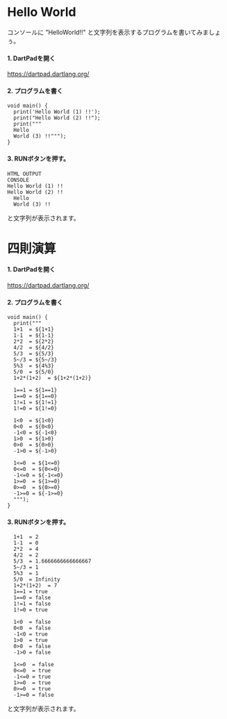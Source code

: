 # Hello World


コンソールに "HelloWorld!!" と文字列を表示するプログラムを書いてみましょぅ。



#### 1. DartPadを開く
 https://dartpad.dartlang.org/
 

#### 2. プログラムを書く

```
void main() {
  print('Hello World (1) !!');
  print("Hello World (2) !!");
  print("""
  Hello
  World (3) !!""");
}
```

#### 3. RUNボタンを押す。

```
HTML OUTPUT
CONSOLE
Hello World (1) !!
Hello World (2) !!
  Hello
  World (3) !!
```

と文字列が表示されます。


# 四則演算


#### 1. DartPadを開く
 https://dartpad.dartlang.org/
 

#### 2. プログラムを書く

```
void main() {
  print("""
  1+1  = ${1+1}
  1-1  = ${1-1}
  2*2  = ${2*2}
  4/2  = ${4/2}
  5/3  = ${5/3}
  5~/3 = ${5~/3}
  5%3  = ${4%3}
  5/0  = ${5/0}
  1+2*(1+2)  = ${1+2*(1+2)}

  1==1 = ${1==1}
  1==0 = ${1==0}
  1!=1 = ${1!=1}
  1!=0 = ${1!=0}

  1<0  = ${1<0}
  0<0  = ${0<0}
  -1<0 = ${-1<0}
  1>0  = ${1>0}
  0>0  = ${0>0}
  -1>0 = ${-1>0}
  
  1<=0  = ${1<=0}
  0<=0  = ${0<=0}
  -1<=0 = ${-1<=0}
  1>=0  = ${1>=0}
  0>=0  = ${0>=0}
  -1>=0 = ${-1>=0}
  """);
}
```

#### 3. RUNボタンを押す。
```
  1+1  = 2
  1-1  = 0
  2*2  = 4
  4/2  = 2
  5/3  = 1.6666666666666667
  5~/3 = 1
  5%3  = 1
  5/0  = Infinity
  1+2*(1+2)  = 7
  1==1 = true
  1==0 = false
  1!=1 = false
  1!=0 = true

  1<0  = false
  0<0  = false
  -1<0 = true
  1>0  = true
  0>0  = false
  -1>0 = false
  
  1<=0  = false
  0<=0  = true
  -1<=0 = true
  1>=0  = true
  0>=0  = true
  -1>=0 = false
```
と文字列が表示されます。

